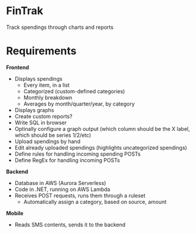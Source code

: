 # FinTrak
Track spendings through charts and reports

# Requirements
**Frontend**
- Displays spendings
  - Every item, in a list
  - Categorized (custom-defined categories)
  - Monthly breakdown
  - Averages by month/quarter/year, by category
 - Displays graphs
 - Create custom reports?
  - Write SQL in browser
  - Optinally configure a graph output (which column should be the X label, which should be series 1/2/etc)
 - Upload spendings by hand
 - Edit already uploaded spendings (highlights uncategorized spendings)
 - Define rules for handling incoming spending POSTs
 - Define RegEx for handling incoming POSTs

**Backend**
- Database in AWS (Aurora Serverless)
- Code in .NET, running on AWS Lambda
- Receives POST requests, runs them through a ruleset
  - Automatically assign a category, based on source, amount

**Mobile**
- Reads SMS contents, sends it to the backend
